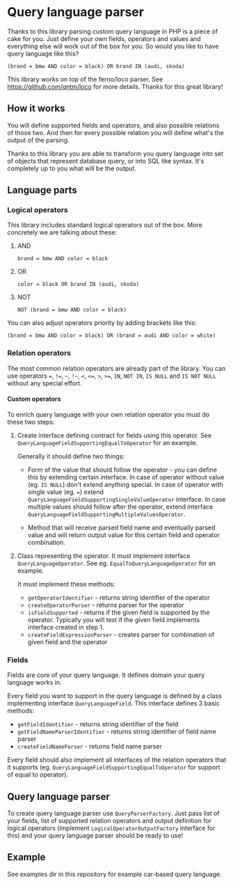 # Query language parser

Thanks to this library parsing custom query language in PHP is a piece of cake for you. Just define your own fields, operators and values and everything else will work out of the box for you. So would you like to have query language like this?

```
(brand = bmw AND color = black) OR brand IN (audi, skoda)
```

This library works on top of the ferno/loco parser. See https://github.com/qntm/loco for more details. Thanks for this great library!

## How it works

You will define supported fields and operators, and also possible relations of those two. And then for every possible relation you will define what's the output of the parsing.

Thanks to this library you are able to transform you query language into set of objects that represent database query, or into SQL like syntax. It's completely up to you what will be the output.

## Language parts

### Logical operators

This library includes standard logical operators out of the box. More concretely we are talking about these:

1. AND
    ```
    brand = bmw AND color = black
    ```

2. OR
    ```
    color = black OR brand IN (audi, skoda)
    ```

3. NOT
    ```
    NOT (brand = bmw AND color = black)
    ```

You can also adjust operators priority by adding brackets like this:
```
(brand = bmw AND color = black) OR (brand = audi AND color = white)
```

### Relation operators

The most common relation operators are already part of the library. You can use operators `=`, `!=`, `~`, `!~`, `<`, `<=`, `>`, `>=`, `IN`, `NOT IN`, `IS NULL` and `IS NOT NULL` without any special effort.

#### Custom operators

To enrich query language with your own relation operator you must do these two steps:

1. Create interface defining contract for fields using this operator. See `QueryLanguageFieldSupportingEqualToOperator` for an example.

    Generally it should define two things:
    
    * Form of the value that should follow the operator - you can define this by extending certain interface. In case of operator without value (eg. `IS NULL`) don't extend anything special. In case of operator with single value (eg. `=`) extend `QueryLanguageFieldSupportingSingleValueOperator` interface. In case multiple values should follow after the operator, extend interface `QueryLanguageFieldSupportingMultipleValuesOperator`.
    
    * Method that will receive parsed field name and eventually parsed value and will return output value for this certain field and operator combination.
    
2. Class representing the operator. It must implement interface `QueryLanguageOperator`. See eg. `EqualToQueryLanguageOperator` for an example.

    It must implement these methods:
    
    * `getOperatorIdentifier` - returns string identifier of the operator
    * `createOperatorParser` - returns parser for the operator
    * `isFieldSupported` - returns if the given field is supported by the operator. Typically you will test if the given field implements interface created in step 1.
    * `createFieldExpressionParser` - creates parser for combination of given field and the operator

### Fields

Fields are core of your query language. It defines domain your query language works in.

Every field you want to support in the query language is defined by a class implementing interface `QueryLanguageField`. This interface defines 3 basic methods:

* `getFieldIdentifier` - returns string identifier of the field
* `getFieldNameParserIdentifier` - returns string identifier of field name parser
* `createFieldNameParser` - returns field name parser

Every field should also implement all interfaces of the relation operators that it supports (eg. `QueryLanguageFieldSupportingEqualToOperator` for support of equal to operator).

## Query language parser

To create query language parser use `QueryParserFactory`. Just pass list of your fields, list of supported relation operators and output definition for logical operators (implement `LogicalOperatorOutputFactory` interface for this) and your query language parser should be ready to use! 

## Example

See examples dir in this repository for example car-based query language.
